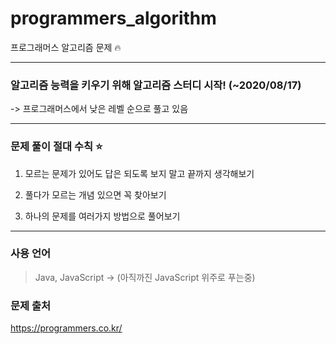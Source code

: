 # programmers_algorithm

프로그래머스 알고리즘 문제 🔥

<hr/>

### 알고리즘 능력을 키우기 위해 알고리즘 스터디 시작! (~2020/08/17)

-> 프로그래머스에서 낮은 레벨 순으로 풀고 있음

 <hr/>
 
### 문제 풀이 절대 수칙 ⭐️
1. 모르는 문제가 있어도 답은 되도록 보지 말고 끝까지 생각해보기

2. 풀다가 모르는 개념 있으면 꼭 찾아보기

3. 하나의 문제를 여러가지 방법으로 풀어보기
<hr/>

### 사용 언어

> Java, JavaScript -> (아직까진 JavaScript 위주로 푸는중)

### 문제 출처

<https://programmers.co.kr/>
